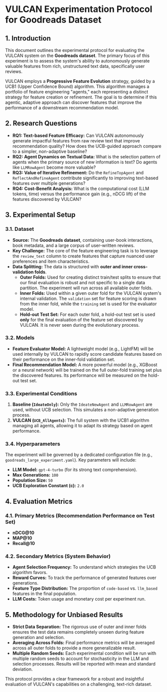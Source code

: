 # VULCAN Experimentation Protocol for Goodreads Dataset

## 1. Introduction

This document outlines the experimental protocol for evaluating the VULCAN system on the **Goodreads dataset**. The primary focus of this experiment is to assess the system's ability to autonomously generate valuable features from rich, unstructured text data, specifically user reviews.

VULCAN employs a **Progressive Feature Evolution** strategy, guided by a UCB1 (Upper Confidence Bound) algorithm. This algorithm manages a portfolio of feature engineering "agents," each representing a distinct strategy for feature creation or refinement. The goal is to determine if this agentic, adaptive approach can discover features that improve the performance of a downstream recommendation model.

## 2. Research Questions

-   **RQ1: Text-based Feature Efficacy:** Can VULCAN autonomously generate impactful features from raw review text that improve recommendation quality? How does the UCB-guided approach compare to a simpler, non-adaptive baseline?
-   **RQ2: Agent Dynamics on Textual Data:** What is the selection pattern of agents when the primary source of new information is text? Do agents like `LLMRowAgent` become more valuable?
-   **RQ3: Value of Iterative Refinement:** Do the `RefineTopAgent` and `ReflectAndRefineAgent` contribute significantly to improving text-based features over multiple generations?
-   **RQ4: Cost-Benefit Analysis:** What is the computational cost (LLM tokens, time) versus the performance gain (e.g., nDCG lift) of the features discovered by VULCAN?

## 3. Experimental Setup

### 3.1. Dataset

-   **Source:** The **Goodreads dataset**, containing user-book interactions, book metadata, and a large corpus of user-written reviews.
-   **Key Challenge:** The core of the feature engineering task is to leverage the `review_text` column to create features that capture nuanced user preferences and item characteristics.
-   **Data Splitting:** The data is structured with **outer and inner cross-validation folds**.
    -   **Outer Folds:** Used for creating distinct train/test splits to ensure that our final evaluation is robust and not specific to a single data partition. The experiment will run across all available outer folds.
    -   **Inner Folds:** Used within a given outer fold for the VULCAN system's internal validation. The `validation` set for feature scoring is drawn from the inner fold, while the `training` set is used for the evaluator model.
    -   **Hold-out Test Set:** For each outer fold, a hold-out test set is used **only** for the final evaluation of the feature set discovered by VULCAN. It is never seen during the evolutionary process.

### 3.2. Models

-   **Feature Evaluator Model:** A lightweight model (e.g., LightFM) will be used internally by VULCAN to rapidly score candidate features based on their performance on the inner-fold validation set.
-   **Final Recommendation Model:** A more powerful model (e.g., XGBoost or a neural network) will be trained on the full outer-fold training set plus the discovered features. Its performance will be measured on the hold-out test set.

### 3.3. Experimental Conditions

1.  **Baseline (`IdeateOnly`):** Only the `IdeateNewAgent` and `LLMRowAgent` are used, without UCB selection. This simulates a non-adaptive generation process.
2.  **VULCAN (`UCB_AllAgents`):** The full system with the UCB1 algorithm managing all agents, allowing it to adapt its strategy based on agent performance.

### 3.4. Hyperparameters

The experiment will be governed by a dedicated configuration file (e.g., `goodreads_large_experiment.yaml`). Key parameters will include:
-   **LLM Model:** `gpt-4-turbo` (for its strong text comprehension).
-   **Max Generations:** `100`
-   **Population Size:** `50`
-   **UCB Exploration Constant (c):** `2.0`

## 4. Evaluation Metrics

### 4.1. Primary Metrics (Recommendation Performance on Test Set)

-   **nDCG@10**
-   **MAP@10**
-   **Recall@10**

### 4.2. Secondary Metrics (System Behavior)

-   **Agent Selection Frequency:** To understand which strategies the UCB algorithm favors.
-   **Reward Curves:** To track the performance of generated features over generations.
-   **Feature Type Distribution:** The proportion of `code-based` vs. `llm_based` features in the final population.
-   **LLM Costs:** Token usage and monetary cost per experiment run.

## 5. Methodology for Unbiased Results

-   **Strict Data Separation:** The rigorous use of outer and inner folds ensures the test data remains completely unseen during feature generation and selection.
-   **Averaging Across Folds:** Final performance metrics will be averaged across all outer folds to provide a more generalizable result.
-   **Multiple Random Seeds:** Each experimental condition will be run with multiple random seeds to account for stochasticity in the LLM and selection processes. Results will be reported with mean and standard deviation.

This protocol provides a clear framework for a robust and insightful evaluation of VULCAN's capabilities on a challenging, text-rich dataset. 